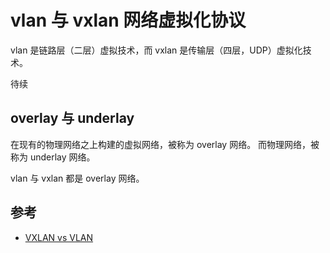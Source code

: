 # vlan 与 vxlan 网络虚拟化协议

vlan 是链路层（二层）虚拟技术，而 vxlan 是传输层（四层，UDP）虚拟化技术。

待续

## overlay 与 underlay

在现有的物理网络之上构建的虚拟网络，被称为 overlay 网络。
而物理网络，被称为 underlay 网络。

vlan 与 vxlan 都是 overlay 网络。

## 参考

- [VXLAN vs VLAN](https://zhuanlan.zhihu.com/p/36165475)
